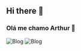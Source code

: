 ## Hi there 👋

### Olá me chamo Arthur 🖖
![Blog](https://img.shields.io/badge/JavaScript-F7DF1E?style=for-the-badge&logo=javascript&logoColor=black)
![Blog](https://img.shields.io/badge/Php-007BFF?style=for-the-badge&logo=php&logoColor=black)
